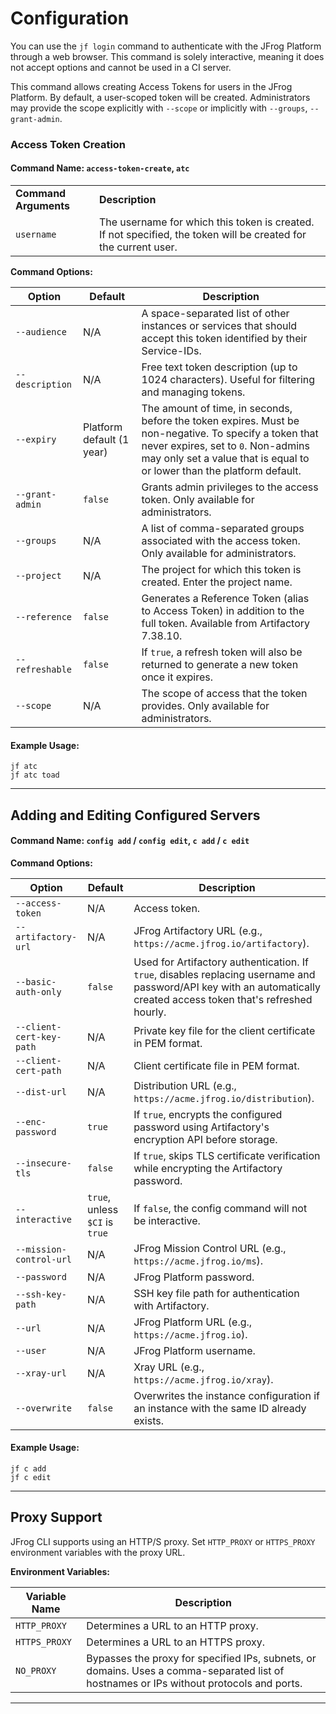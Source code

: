 # Configuration

You can use the `jf login` command to authenticate with the JFrog Platform through a web browser. This command is solely interactive, meaning it does not accept options and cannot be used in a CI server.

This command allows creating Access Tokens for users in the JFrog Platform. By default, a user-scoped token will be created. Administrators may provide the scope explicitly with `--scope` or implicitly with `--groups`, `--grant-admin`.

### Access Token Creation

#### Command Name: `access-token-create`, `atc`

|                       |                                                                                                                 |
| --------------------- | --------------------------------------------------------------------------------------------------------------- |
| **Command Arguments** | **Description**                                                                                                 |
| `username`            | The username for which this token is created. If not specified, the token will be created for the current user. |

**Command Options:**

| Option          | Default                   | Description                                                                                                                                                                                                             |
| --------------- | ------------------------- | ----------------------------------------------------------------------------------------------------------------------------------------------------------------------------------------------------------------------- |
| `--audience`    | N/A                       | A space-separated list of other instances or services that should accept this token identified by their Service-IDs.                                                                                                    |
| `--description` | N/A                       | Free text token description (up to 1024 characters). Useful for filtering and managing tokens.                                                                                                                          |
| `--expiry`      | Platform default (1 year) | The amount of time, in seconds, before the token expires. Must be non-negative. To specify a token that never expires, set to `0`. Non-admins may only set a value that is equal to or lower than the platform default. |
| `--grant-admin` | `false`                   | Grants admin privileges to the access token. Only available for administrators.                                                                                                                                         |
| `--groups`      | N/A                       | A list of comma-separated groups associated with the access token. Only available for administrators.                                                                                                                   |
| `--project`     | N/A                       | The project for which this token is created. Enter the project name.                                                                                                                                                    |
| `--reference`   | `false`                   | Generates a Reference Token (alias to Access Token) in addition to the full token. Available from Artifactory 7.38.10.                                                                                                  |
| `--refreshable` | `false`                   | If `true`, a refresh token will also be returned to generate a new token once it expires.                                                                                                                               |
| `--scope`       | N/A                       | The scope of access that the token provides. Only available for administrators.                                                                                                                                         |

#### Example Usage:

```shell
jf atc
jf atc toad
```

***

## Adding and Editing Configured Servers

#### Command Name: `config add` / `config edit`, `c add` / `c edit`

**Command Options:**

| Option                   | Default                        | Description                                                                                                                                                          |
| ------------------------ | ------------------------------ | -------------------------------------------------------------------------------------------------------------------------------------------------------------------- |
| `--access-token`         | N/A                            | Access token.                                                                                                                                                        |
| `--artifactory-url`      | N/A                            | JFrog Artifactory URL (e.g., `https://acme.jfrog.io/artifactory`).                                                                                                   |
| `--basic-auth-only`      | `false`                        | Used for Artifactory authentication. If `true`, disables replacing username and password/API key with an automatically created access token that's refreshed hourly. |
| `--client-cert-key-path` | N/A                            | Private key file for the client certificate in PEM format.                                                                                                           |
| `--client-cert-path`     | N/A                            | Client certificate file in PEM format.                                                                                                                               |
| `--dist-url`             | N/A                            | Distribution URL (e.g., `https://acme.jfrog.io/distribution`).                                                                                                       |
| `--enc-password`         | `true`                         | If `true`, encrypts the configured password using Artifactory's encryption API before storage.                                                                       |
| `--insecure-tls`         | `false`                        | If `true`, skips TLS certificate verification while encrypting the Artifactory password.                                                                             |
| `--interactive`          | `true`, unless `$CI` is `true` | If `false`, the config command will not be interactive.                                                                                                              |
| `--mission-control-url`  | N/A                            | JFrog Mission Control URL (e.g., `https://acme.jfrog.io/ms`).                                                                                                        |
| `--password`             | N/A                            | JFrog Platform password.                                                                                                                                             |
| `--ssh-key-path`         | N/A                            | SSH key file path for authentication with Artifactory.                                                                                                               |
| `--url`                  | N/A                            | JFrog Platform URL (e.g., `https://acme.jfrog.io`).                                                                                                                  |
| `--user`                 | N/A                            | JFrog Platform username.                                                                                                                                             |
| `--xray-url`             | N/A                            | Xray URL (e.g., `https://acme.jfrog.io/xray`).                                                                                                                       |
| `--overwrite`            | `false`                        | Overwrites the instance configuration if an instance with the same ID already exists.                                                                                |

#### Example Usage:

```shell
jf c add
jf c edit
```

***

## Proxy Support

JFrog CLI supports using an HTTP/S proxy. Set `HTTP_PROXY` or `HTTPS_PROXY` environment variables with the proxy URL.

**Environment Variables:**

| Variable Name | Description                                                                                                                             |
| ------------- | --------------------------------------------------------------------------------------------------------------------------------------- |
| `HTTP_PROXY`  | Determines a URL to an HTTP proxy.                                                                                                      |
| `HTTPS_PROXY` | Determines a URL to an HTTPS proxy.                                                                                                     |
| `NO_PROXY`    | Bypasses the proxy for specified IPs, subnets, or domains. Uses a comma-separated list of hostnames or IPs without protocols and ports. |

***
